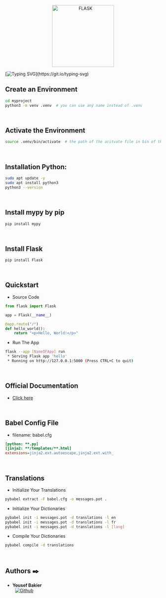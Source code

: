 <div align="center">
  <img src="https://miro.medium.com/v2/resize:fit:640/1*dKU4uBSnJCs4jzkkuiALoQ.png" alt="FLASK" width="200"/>
</div>

[![Typing SVG](https://readme-typing-svg.herokuapp.com?font=Fira+Code&weight=900&size=32&pause=1000&width=435&lines=i18n\(:)](https://git.io/typing-svg)

## Create an Environment
```bash
cd myproject
python3 -m venv .venv  # you can use any name instead of .venv
```
<br />

## Activate the Environment
```bash
source .venv/bin/activate  # the path of the acitvate file in bin of the environment
```
<br />

## Installation Python:
```bash
sudo apt update -y
sudo apt install python3
python3 --version
```
<br />

## Install mypy by pip
```bash
pip install mypy
```
<br />

## Install Flask
```bash
pip install Flask
```
<br />


## Quickstart
- Source Code
```python
from flask import Flask

app = Flask(__name__)

@app.route("/")
def hello_world():
    return "<p>Hello, World!</p>"
```

- Run The App
```bash
flask --app [NameOFApp] run
 * Serving Flask app 'hello'
 * Running on http://127.0.0.1:5000 (Press CTRL+C to quit)
```
<br />

## Official Documentation
- [Click here](https://flask.palletsprojects.com/en/3.0.x/)
<br />


## Babel Config File
- filename: babel.cfg
```cfg
[python: **.py]
[jinja2: **/templates/**.html]
extensions=jinja2.ext.autoescape,jinja2.ext.with_
```
<br />

## Translations
- Initialize Your Translations
```bash
pybabel extract -F babel.cfg -o messages.pot .
```

- Initialize Your Dictionaries
```bash
pybabel init -i messages.pot -d translations -l en
pybabel init -i messages.pot -d translations -l fr
pybabel init -i messages.pot -d translations -l [lang]
```

- Compile Your Dictionaries
```bash
pybabel compile -d translations
```
<br />

## Authors :black_nib:

* __Yousef Bakier__ &nbsp;&nbsp;&nbsp;&nbsp;&nbsp;&nbsp; <br />
 &nbsp;&nbsp;[<img height="" src="https://img.shields.io/static/v1?label=&message=GitHub&color=181717&logo=GitHub&logoColor=f2f2f2&labelColor=2F333A" alt="Github">](https://github.com/Y-Baker)
